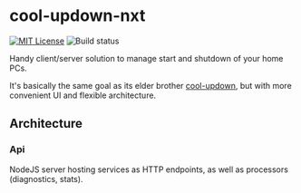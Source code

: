# cool-updown-nxt
[![MIT License](https://img.shields.io/badge/license-MIT-blue.svg)](http://choosealicense.com/licenses/mit)
![Build status](https://github.com/djey47/cool-updown-nxt/actions/workflows/cud-nxt.yml/badge.svg?branch=master&event=push)

Handy client/server solution to manage start and shutdown of your home PCs.

It's basically the same goal as its elder brother [cool-updown](https://github.com/djey47/cool-updown-legacy), but with more convenient UI and flexible architecture.

## Architecture

### Api

NodeJS server hosting services as HTTP endpoints, as well as processors (diagnostics, stats).
